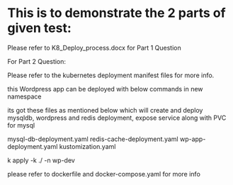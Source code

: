 # This is to demonstrate the 2 parts of given test:


Please refer to K8_Deploy_process.docx for Part 1 Question

For Part 2 Question:

Please refer to the kubernetes deployment manifest files for more info.


this Wordpress app can be deployed with below commands in new namespace

its got these files as mentioned below which will create and deploy mysqldb, wordpress and redis deployment, expose service along with PVC for mysql

mysql-db-deployment.yaml
redis-cache-deployment.yaml
wp-app-deployment.yaml
kustomization.yaml

k apply -k ./ -n wp-dev


please refer to dockerfile and docker-compose.yaml for more info

